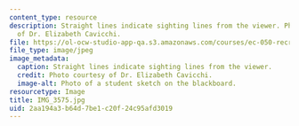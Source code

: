 ```yaml
---
content_type: resource
description: Straight lines indicate sighting lines from the viewer. Photo courtesy
  of Dr. Elizabeth Cavicchi.
file: https://ol-ocw-studio-app-qa.s3.amazonaws.com/courses/ec-050-recreate-experiments-from-history-inform-the-future-from-the-past-galileo-january-iap-2010/2aa194a3b64d7be1c20f24c95afd3019_IMG_3575.jpg
file_type: image/jpeg
image_metadata:
  caption: Straight lines indicate sighting lines from the viewer.
  credit: Photo courtesy of Dr. Elizabeth Cavicchi.
  image-alt: Photo of a student sketch on the blackboard.
resourcetype: Image
title: IMG_3575.jpg
uid: 2aa194a3-b64d-7be1-c20f-24c95afd3019
---
```

